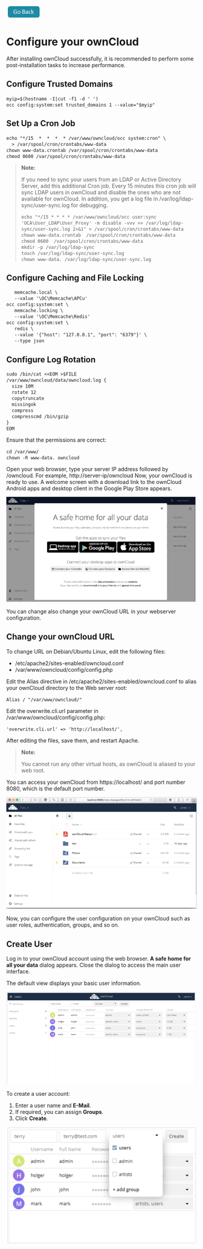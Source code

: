 [![goback](./media/goback.PNG)](https://reni-tom.github.io/ownCloud/)

# Configure your ownCloud

After installing ownCloud successfully, it is recommended to perform some post-installation tasks to increase performance.

## Configure Trusted Domains

```
myip=$(hostname -I|cut -f1 -d ' ')
occ config:system:set trusted_domains 1 --value="$myip"
```

## Set Up a Cron Job

```occ background:cron
echo "*/15  *  *  *  * /var/www/owncloud/occ system:cron" \
  > /var/spool/cron/crontabs/www-data
chown www-data.crontab /var/spool/cron/crontabs/www-data
chmod 0600 /var/spool/cron/crontabs/www-data
```

> **Note:**
>
> If you need to sync your users from an LDAP or Active Directory Server, add this additional Cron job. 
>Every 15 minutes this cron job will sync LDAP users in ownCloud and disable the ones who are not available for ownCloud. 
>In addition, you get a log file in /var/log/ldap-sync/user-sync.log for debugging.
>
>```
>echo "*/15 * * * * /var/www/owncloud/occ user:sync 'OCA\User_LDAP\User_Proxy' -m disable -vvv >> /var/log/ldap-sync/user-sync.log 2>&1" > /var/spool/cron/crontabs/www-data
>chown www-data.crontab  /var/spool/cron/crontabs/www-data
>chmod 0600  /var/spool/cron/crontabs/www-data
>mkdir -p /var/log/ldap-sync
>touch /var/log/ldap-sync/user-sync.log
>chown www-data. /var/log/ldap-sync/user-sync.log
>```

## Configure Caching and File Locking

```occ config:system:set \
   memcache.local \
   --value '\OC\Memcache\APCu'
occ config:system:set \
   memcache.locking \
   --value '\OC\Memcache\Redis'
occ config:system:set \
   redis \
   --value '{"host": "127.0.0.1", "port": "6379"}' \
   --type json
```

## Configure Log Rotation

```FILE="/etc/logrotate.d/owncloud"
sudo /bin/cat <<EOM >$FILE
/var/www/owncloud/data/owncloud.log {
  size 10M
  rotate 12
  copytruncate
  missingok
  compress
  compresscmd /bin/gzip
}
EOM
```

Ensure that the permissions are correct:

```
cd /var/www/
chown -R www-data. owncloud
```
Open your web browser, type your server IP address followed by /owncloud. 
For example, http://server-ip/owncloud
Now, your ownCloud is ready to use.
A welcome screen with a download link to the ownCloud Android apps and desktop client in the Google Play Store appears.

![welcome_screen](./media/install_1.PNG)

You can change also change your ownCloud URL in your webserver configuration.

## Change your ownCloud URL

To change URL on Debian/Ubuntu Linux, edit the following files:
- /etc/apache2/sites-enabled/owncloud.conf
- /var/www/owncloud/config/config.php

Edit the Alias directive in /etc/apache2/sites-enabled/owncloud.conf to alias your ownCloud directory to the Web server root:

```
Alias / "/var/www/owncloud/"
```

Edit the overwrite.cli.url parameter in /var/www/owncloud/config/config.php:
```
'overwrite.cli.url' => 'http://localhost/',
```

After editing the files, save them, and restart Apache.

> **Note:**
>
> You cannot run any other virtual hosts, as ownCloud is aliased to your web root.

You can access your ownCloud from https://localhost/ and port number 8080, which is the default port number.

![local_host](./media/8080.PNG)

Now, you can configure the user configuration on your ownCloud such as user roles, authentication, groups, and so on. 

## Create User

Log in to your ownCloud account using the web browser.
**A safe home for all your data** dialog appears.
Close the dialog to access the main user interface. 

The default view displays your basic user information.

![default_screen](./media/add_user.PNG)

To create a user account:
1.	Enter a user name and **E-Mail**.
2.	If required, you can assign **Groups**.
3.	Click **Create**.

![user_screen](./media/user.PNG)


